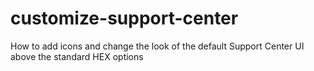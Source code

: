 # customize-support-center
How to add icons and change the look of the default Support Center UI above the standard HEX options
